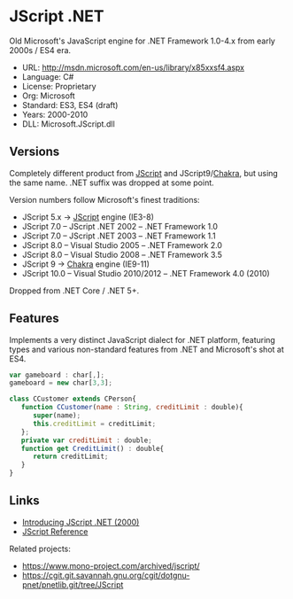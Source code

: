 # JScript .NET

Old Microsoft's JavaScript engine for .NET Framework 1.0-4.x from early 2000s / ES4 era.

* URL:        http://msdn.microsoft.com/en-us/library/x85xxsf4.aspx
* Language:   C#
* License:    Proprietary
* Org:        Microsoft
* Standard:   ES3, ES4 (draft)
* Years:      2000-2010
* DLL:        Microsoft.JScript.dll

## Versions

Completely different product from [JScript](jscript.md) and JScript9/[Chakra](chakra.md),
but using the same name. .NET suffix was dropped at some point.

Version numbers follow Microsoft's finest traditions:

  * JScript 5.x -> [JScript](jscript.md) engine (IE3-8)
  * JScript 7.0 – JScript .NET 2002 – .NET Framework 1.0
  * JScript 7.0 – JScript .NET 2003 – .NET Framework 1.1
  * JScript 8.0 – Visual Studio 2005 – .NET Framework 2.0
  * JScript 8.0 – Visual Studio 2008 – .NET Framework 3.5
  * JScript 9 -> [Chakra](chakra.md) engine (IE9-11)
  * JScript 10.0 – Visual Studio 2010/2012 – .NET Framework 4.0 (2010)

Dropped from .NET Core / .NET 5+.

## Features

Implements a very distinct JavaScript dialect for .NET platform, featuring types
and various non-standard features from .NET and Microsoft's shot at ES4.

```javascript
var gameboard : char[,];
gameboard = new char[3,3];

class CCustomer extends CPerson{
   function CCustomer(name : String, creditLimit : double){
      super(name);
      this.creditLimit = creditLimit;
   };
   private var creditLimit : double;
   function get CreditLimit() : double{
      return creditLimit;
   }
}
```

## Links

  * [Introducing JScript .NET (2000)](http://msdn.microsoft.com/ms974588.aspx)
  * [JScript Reference](http://msdn.microsoft.com/en-us/library/x85xxsf4.aspx)

Related projects:

  * https://www.mono-project.com/archived/jscript/
  * https://cgit.git.savannah.gnu.org/cgit/dotgnu-pnet/pnetlib.git/tree/JScript
